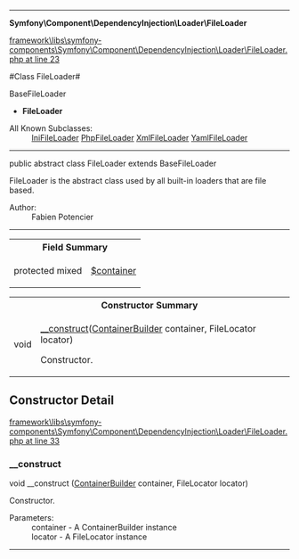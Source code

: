 

- - -

**Symfony\Component\DependencyInjection\Loader\FileLoader**


<a href="https://github.com/JeyDotC/Hirudo/blob/master/framework/libs/symfony-components/Symfony/Component/DependencyInjection/Loader/FileLoader.php#L23" >framework\libs\symfony-components\Symfony\Component\DependencyInjection\Loader\FileLoader.php at line 23</a>

#Class FileLoader#

BaseFileLoader
* **FileLoader**


<dl>
<dt>All Known Subclasses:</dt>
<dd><a href="https://github.com/JeyDotC/Hirudo-docs/blob/master/symfony/component/dependencyinjection/loader/inifileloader.html">IniFileLoader</a> <a href="https://github.com/JeyDotC/Hirudo-docs/blob/master/symfony/component/dependencyinjection/loader/phpfileloader.html">PhpFileLoader</a> <a href="https://github.com/JeyDotC/Hirudo-docs/blob/master/symfony/component/dependencyinjection/loader/xmlfileloader.html">XmlFileLoader</a> <a href="https://github.com/JeyDotC/Hirudo-docs/blob/master/symfony/component/dependencyinjection/loader/yamlfileloader.html">YamlFileLoader</a> </dd>
</dl>



- - -

<p class="signature"><span class='k'>public abstract  class</span> <span class='nx'>FileLoader</span>
extends BaseFileLoader

</p>

<div class="comment" id="overview_description"><p>FileLoader is the abstract class used by all built-in loaders that are file based.</p></div>

<dl>
<dt>Author:</dt>
<dd>Fabien Potencier <fabien@symfony.com></dd>
</dl>


- - -



<table id="summary_field">
<tr><th colspan="2">Field Summary</th></tr>
<tr>
<td><span class='k'>protected </span> <span class='nx'>mixed</span></td>
<td class="description"><p class="name" ><a href="#container"> $container</a>
                                </p></td>
</tr>
</table>

<table id="summary_constructor">
<tr><th colspan="2">Constructor Summary</th></tr>
<tr>
<td><span class='k'></span> <span class='nx'>void</span></td>
<td class="description"><p class="name"><a href="#__construct">__construct</a>(<a href="https://github.com/JeyDotC/Hirudo/blob/master/symfony/component/dependencyinjection/containerbuilder.md">ContainerBuilder</a> container, FileLocator locator)</p><p class="description">Constructor.</p></td>
</tr>
</table>

<h2 id="detail_method">Constructor Detail</h2>

<a href="https://github.com/JeyDotC/Hirudo/blob/master/framework/libs/symfony-components/Symfony/Component/DependencyInjection/Loader/FileLoader.php#L33" >framework\libs\symfony-components\Symfony\Component\DependencyInjection\Loader\FileLoader.php at line 33</a>

<h3 id="__construct">__construct</h3>
<span class='k'></span> <span class='nx'>void</span> <span class='nf'>__construct</span> (<a href="https://github.com/JeyDotC/Hirudo/blob/master/symfony/component/dependencyinjection/containerbuilder.md">ContainerBuilder</a> container, FileLocator locator)

<div class="details">
<p>Constructor.</p><dl>
<dt>Parameters:</dt>
<dd>container - A ContainerBuilder instance</dd>
<dd>locator - A FileLocator instance</dd>
</dl>

</div>

- - -

